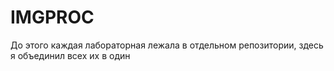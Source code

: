 # IMGPROC
До этого каждая лабораторная лежала в отдельном репозитории, здесь я объединил всех их в один
